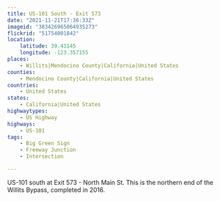 ```yaml
---
title: US-101 South - Exit 573
date: "2021-11-21T17:36:33Z"
imageid: "383426965064935273"
flickrid: "51754001842"
location:
    latitude: 39.43145
    longitude: -123.357155
places:
    - Willits|Mendocino County|California|United States
counties:
    - Mendocino County|California|United States
countries:
    - United States
states:
    - California|United States
highwaytypes:
    - US Highway
highways:
    - US-101
tags:
    - Big Green Sign
    - Freeway Junction
    - Intersection

---
```

US-101 south at Exit 573 - North Main St.  This is the northern end of the Willits Bypass, completed in 2016.